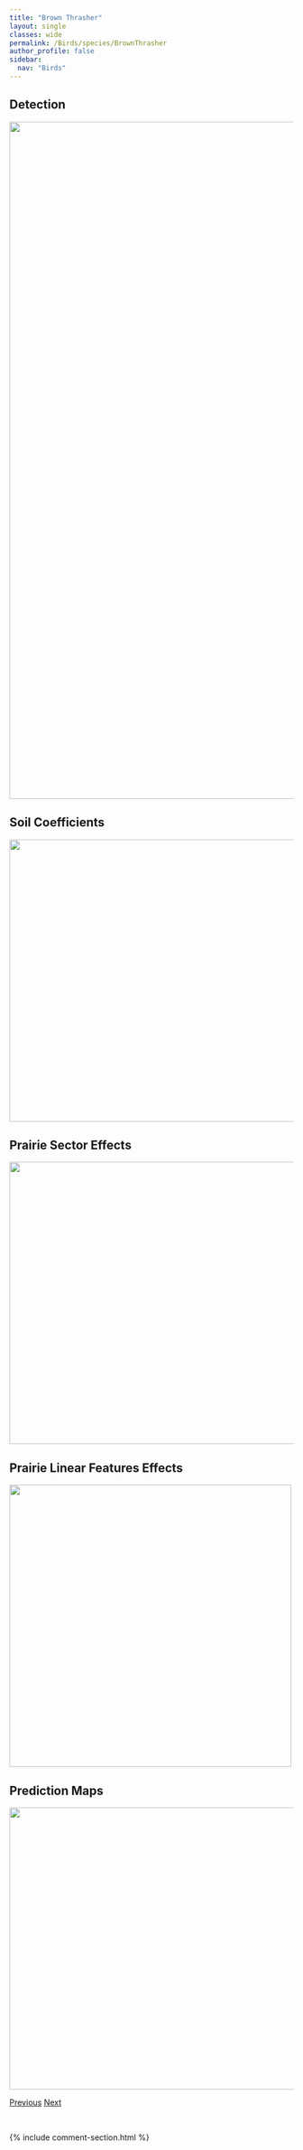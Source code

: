 ```yaml
---
title: "Brown Thrasher"
layout: single
classes: wide
permalink: /Birds/species/BrownThrasher
author_profile: false
sidebar:
  nav: "Birds"
---
```


<h2>Detection</h2>

<a href="https://drive.google.com/uc?export=view&id=1T0AZhwKom46z5fPTrzEfh-5r8oGmXF4p">
<img src="https://drive.google.com/uc?export=view&id=1T0AZhwKom46z5fPTrzEfh-5r8oGmXF4p" height = "1200" width = "800">
</a>


<h2>Soil Coefficients</h2>

<a href="https://drive.google.com/uc?export=view&id=1fMjQsebr60nr3gp1OzIBOlKVPrS3HeRV">
<img src="https://drive.google.com/uc?export=view&id=1fMjQsebr60nr3gp1OzIBOlKVPrS3HeRV" height = "500" width = "1000">
</a>


<h2>Prairie Sector Effects</h2>

<a href="https://drive.google.com/uc?export=view&id=1ymS_Km0fSjeXe8cTESO6qzFMy_iNm7tZ">
<img src="https://drive.google.com/uc?export=view&id=1ymS_Km0fSjeXe8cTESO6qzFMy_iNm7tZ" height = "500" width = "1000">
</a>


<h2>Prairie Linear Features Effects</h2>

<a href="https://drive.google.com/uc?export=view&id=1cq9BLOyt8v1RT2O5_7b7Or6eR_xHU9jc">
<img src="https://drive.google.com/uc?export=view&id=1cq9BLOyt8v1RT2O5_7b7Or6eR_xHU9jc" height = "500" width = "500">
</a>


<h2>Prediction Maps</h2>

<a href="https://drive.google.com/uc?export=view&id=1-DTdFVQ6QRrhK4Pqr6KhfbXMBK7d9gMv">
<img src="https://drive.google.com/uc?export=view&id=1-DTdFVQ6QRrhK4Pqr6KhfbXMBK7d9gMv" height = "500" width = "1000">
</a>


<a href="/DevelopmentWebsite/Birds/species/BrewersSparrow" class="pagination--pager" title="Spizella breweri">Previous</a> <a href="/DevelopmentWebsite/Birds/species/BlackthroatedGreenWarbler" class="pagination--pager" title="Setophaga virens">Next</a>

<p>&nbsp;</p>

{% include comment-section.html %}

